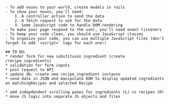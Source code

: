     - To add nouns to your world, create models in rails
    - To show your nouns, you'll need:
        1. A controller action to send the data
        2. A fetch request to ask for the data
        3. Some JavaScript code to handle DOM-rendering
    - To make your page respond to the user, you'll need event listeners
    - To keep your code clean, you should use JavaScript classes
    - To organize your code, you can use multiple JavaScript files (don't forget to add `<script>` tags for each one!)

    ## TO DO:
    * render form for new substituion ingredient (create /recipe_ingredients)
    * validation for form inputs
    * post request to API
    * update db; create new recipe_ingredient instance
    * send data in JSON and manipulate DOM to display updated ingredients on matchingRecipes and selected Recipe

    * add indepdendent scrolling panes for ingredients (L) vs recipes (R)
    * move JS logic into separate JS objects and files

